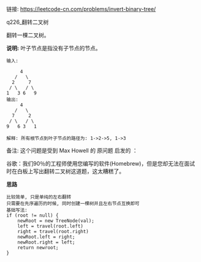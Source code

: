 链接: https://leetcode-cn.com/problems/invert-binary-tree/

q226_翻转二叉树

翻转一棵二叉树。

**说明:** 叶子节点是指没有子节点的节点。

```
输入:

     4
   /   \
  2     7
 / \   / \
1   3 6   9
输出: 
     4
   /   \
  7     2
 / \   / \
9   6 3   1

解释: 所有根节点到叶子节点的路径为: 1->2->5, 1->3
```

备注:
这个问题是受到 Max Howell 的 原问题 启发的 ：

谷歌：我们90％的工程师使用您编写的软件(Homebrew)，但是您却无法在面试时在白板上写出翻转二叉树这道题，这太糟糕了。

**思路**

```
比较简单, 只是单纯的左右翻转
只需要在先序遍历的时候, 同时创建一棵树并且左右节点互换即可
基础写法:
if (root != null) {
	newRoot = new TreeNode(val);
	left = travel(root.left)
	right = travel(root.right)
	newRoot.left = right;
	newRoot.right = left;
	return newroot;
}
```





